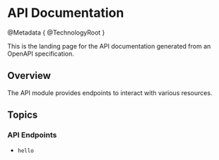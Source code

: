 # API Documentation

@Metadata {
    @TechnologyRoot
}

This is the landing page for the API documentation generated from an OpenAPI specification.

## Overview

The API module provides endpoints to interact with various resources.

## Topics

### API Endpoints

- ``hello`` 